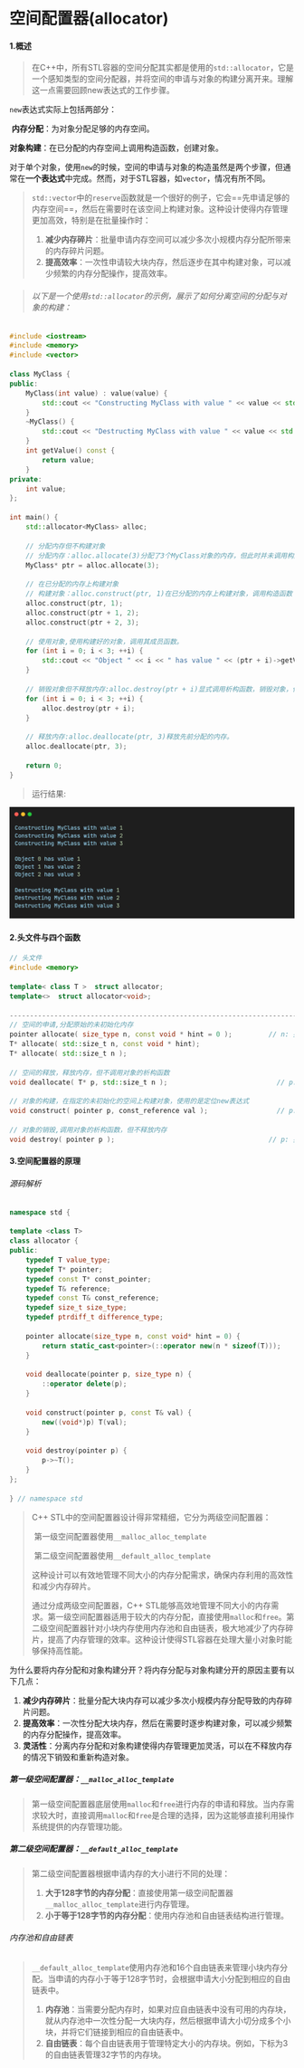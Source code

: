 # 空间配置器(allocator)

#### 1.概述

>   在C++中，所有STL容器的空间分配其实都是使用的`std::allocator`，它是一个感知类型的空间分配器，并将空间的申请与对象的构建分离开来。理解这一点需要回顾new表达式的工作步骤。

  `new`表达式实际上包括两部分：

​	**内存分配**：为对象分配足够的内存空间。

​	**对象构建**：在已分配的内存空间上调用构造函数，创建对象。

对于单个对象，使用`new`的时候，空间的申请与对象的构造虽然是两个步骤，但通常在**一个表达式**中完成。然而，对于STL容器，如`vector`，情况有所不同。

> `std::vector`中的`reserve`函数就是一个很好的例子，它会==先申请足够的内存空间==，然后在需要时在该空间上构建对象。这种设计使得内存管理更加高效，特别是在批量操作时：
>
> 1. **减少内存碎片**：批量申请内存空间可以减少多次小规模内存分配所带来的内存碎片问题。
> 2. **提高效率**：一次性申请较大块内存，然后逐步在其中构建对象，可以减少频繁的内存分配操作，提高效率。

> ###### 以下是一个使用`std::allocator`的示例，展示了如何分离空间的分配与对象的构建：

``` c++
#include <iostream>
#include <memory>
#include <vector>

class MyClass {
public:
    MyClass(int value) : value(value) {
        std::cout << "Constructing MyClass with value " << value << std::endl;
    }
    ~MyClass() {
        std::cout << "Destructing MyClass with value " << value << std::endl;
    }
    int getValue() const {
        return value;
    }
private:
    int value;
};

int main() {
    std::allocator<MyClass> alloc;

    // 分配内存但不构建对象
    // 分配内存：alloc.allocate(3)分配了3个MyClass对象的内存，但此时并未调用构造函数。
    MyClass* ptr = alloc.allocate(3);
    
    // 在已分配的内存上构建对象
    // 构建对象：alloc.construct(ptr, 1)在已分配的内存上构建对象，调用构造函数
    alloc.construct(ptr, 1);
    alloc.construct(ptr + 1, 2);
    alloc.construct(ptr + 2, 3);

    // 使用对象,使用构建好的对象，调用其成员函数。
    for (int i = 0; i < 3; ++i) {
        std::cout << "Object " << i << " has value " << (ptr + i)->getValue() << std::endl;
    }

    // 销毁对象但不释放内存:alloc.destroy(ptr + i)显式调用析构函数，销毁对象，但内存未释放
    for (int i = 0; i < 3; ++i) {
        alloc.destroy(ptr + i);
    }

    // 释放内存:alloc.deallocate(ptr, 3)释放先前分配的内存。
    alloc.deallocate(ptr, 3);

    return 0;
}
```

> 运行结果:

![image-20240630175334429](./空间配置器.assets/image-20240630175334429.png)

#### 2.头文件与四个函数

``` c++
// 头文件
#include <memory>

template< class T >  struct allocator;
template<>  struct allocator<void>;

-------------------------------------------------------------------------------------
// 空间的申请,分配原始的未初始化内存 
pointer allocate( size_type n, const void * hint = 0 );			// n: 要分配的对象数量。  hint: 分配内存的提示，通常不使用。
T* allocate( std::size_t n, const void * hint);	
T* allocate( std::size_t n );

// 空间的释放，释放内存，但不调用对象的析构函数
void deallocate( T* p, std::size_t n );                           // p: 要释放的内存指针  n: 先前分配的对象数量

// 对象的构建，在指定的未初始化的空间上构建对象，使用的是定位new表达式
void construct( pointer p, const_reference val );                 // p: 要构造对象的内存指针  val: 用于构造对象的值

// 对象的销毁,调用对象的析构函数，但不释放内存
void destroy( pointer p );										// p: 要销毁的对象指针

```

#### 3.空间配置器的原理

###### 源码解析

``` c++
namespace std {

template <class T>
class allocator {
public:
    typedef T value_type;
    typedef T* pointer;
    typedef const T* const_pointer;
    typedef T& reference;
    typedef const T& const_reference;
    typedef size_t size_type;
    typedef ptrdiff_t difference_type;

    pointer allocate(size_type n, const void* hint = 0) {
        return static_cast<pointer>(::operator new(n * sizeof(T)));
    }

    void deallocate(pointer p, size_type n) {
        ::operator delete(p);
    }

    void construct(pointer p, const T& val) {
        new((void*)p) T(val);
    }

    void destroy(pointer p) {
        p->~T();
    }
};

} // namespace std

```

> C++ STL中的空间配置器设计得非常精细，它分为两级空间配置器：
>
> ​	第一级空间配置器使用`__malloc_alloc_template`
>
> ​	第二级空间配置器使用`__default_alloc_template`
>
> 这种设计可以有效地管理不同大小的内存分配需求，确保内存利用的高效性和减少内存碎片。
>
>   通过分成两级空间配置器，C++ STL能够高效地管理不同大小的内存需求。第一级空间配置器适用于较大的内存分配，直接使用`malloc`和`free`。第二级空间配置器针对小块内存使用内存池和自由链表，极大地减少了内存碎片，提高了内存管理的效率。这种设计使得STL容器在处理大量小对象时能够保持高性能。

为什么要将内存分配和对象构建分开？将内存分配与对象构建分开的原因主要有以下几点：

1. **减少内存碎片**：批量分配大块内存可以减少多次小规模内存分配导致的内存碎片问题。
2. **提高效率**：一次性分配大块内存，然后在需要时逐步构建对象，可以减少频繁的内存分配操作，提高效率。
3. **灵活性**：分离内存分配和对象构建使得内存管理更加灵活，可以在不释放内存的情况下销毁和重新构造对象。

##### 第一级空间配置器：`__malloc_alloc_template`

> 第一级空间配置器底层使用`malloc`和`free`进行内存的申请和释放。当内存需求较大时，直接调用`malloc`和`free`是合理的选择，因为这能够直接利用操作系统提供的内存管理功能。

##### 第二级空间配置器：`__default_alloc_template`

> 第二级空间配置器根据申请内存的大小进行不同的处理：
>
> 1. **大于128字节的内存分配**：直接使用第一级空间配置器`__malloc_alloc_template`进行内存管理。
> 2. **小于等于128字节的内存分配**：使用内存池和自由链表结构进行管理。

###### 内存池和自由链表

> `__default_alloc_template`使用内存池和16个自由链表来管理小块内存分配。当申请的内存小于等于128字节时，会根据申请大小分配到相应的自由链表中。
>
> 1. **内存池**：当需要分配内存时，如果对应自由链表中没有可用的内存块，就从内存池中一次性分配一大块内存，然后根据申请大小切分成多个小块，并将它们链接到相应的自由链表中。
> 2. **自由链表**：每个自由链表用于管理特定大小的内存块。例如，下标为3的自由链表管理32字节的内存块。































